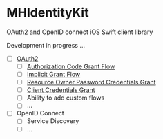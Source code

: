 # MHIdentityKit
OAuth2 and OpenID connect iOS Swift client library

Development in progress ...

- [ ] [OAuth2](https://tools.ietf.org/html/rfc6749)
	- [ ] [Authorization Code Grant Flow](https://tools.ietf.org/html/rfc6749#section-4.1)
	- [ ] [Implicit Grant Flow](https://tools.ietf.org/html/rfc6749#section-4.2)
	- [ ] [Resource Owner Password Credentials Grant](https://tools.ietf.org/html/rfc6749#section-4.3)
	- [ ] [Client Credentials Grant](https://tools.ietf.org/html/rfc6749#section-4.4)
	- [ ] Ability to add custom flows
	- [ ] ...
- [ ] OpenID Connect
	- [ ] Service Discovery
	- [ ] ...